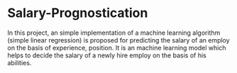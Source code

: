 # Salary-Prognostication
In this project, an simple  implementation of a machine learning  algorithm (simple linear regression) is proposed for 
predicting the salary of an employ on the basis of experience, position. It is an machine learning model which helps to 
decide the salary of a newly hire employ on the basis of his abilities.
